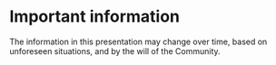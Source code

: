 # Important information

The information in this presentation may change over time, based on unforeseen situations, and by the will of the Community.
